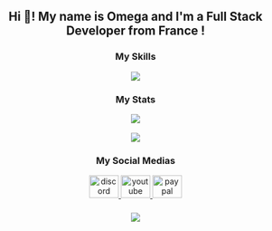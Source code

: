 <h2 align="center">Hi 👋! My name is Omega and I'm a Full Stack Developer from France !</h2>

###

<div align="center">
  <h3>My Skills</h3>
<img src="https://skillicons.dev/icons?i=html,css,js,php,cs,py,ts,bash,react,tailwind,vite,bootstrap,symfony,dotnet,nodejs,git,github,vscode,visualstudio,discord,obsidian,phpstorm,npm,apple,debian,kali,windows,mongodb,aws,mysql&theme=dark">

  <h3>My Stats</h3>
 <img src="https://github-readme-streak-stats.herokuapp.com/?user=OmegazonCMoi&theme=dark&hide_border=false"> <br /> <br />
 <img src="https://github-readme-stats.vercel.app/api/top-langs/?username=OmegazonCMoi&theme=dark&hide_border=false&include_all_commits=false&count_private=false&layout=compact">
</div>

###

<div align="center">
  <h3>My Social Medias</h3>
  <a href="https://discordapp.com/users/1122447426570174555" target="_blank">
    <img src="https://raw.githubusercontent.com/maurodesouza/profile-readme-generator/master/src/assets/icons/social/discord/default.svg" width="52" height="40" alt="discord logo"  />
  </a>
  <a href="https://www.youtube.com/channel/UCPzzyi99_8D0uUcHXRwE5Lg" target="_blank">
    <img src="https://raw.githubusercontent.com/maurodesouza/profile-readme-generator/master/src/assets/icons/social/youtube/default.svg" width="52" height="40" alt="youtube logo"  />
  </a>
  <a href="https://paypal.me/FabianTreck?country.x=FR&locale.x=fr_FR" target="_blank">
    <img src="https://raw.githubusercontent.com/maurodesouza/profile-readme-generator/master/src/assets/icons/social/paypal/default.svg" width="52" height="40" alt="paypal logo"  />
  </a>
</div>

###

<div align="center">
  <img src="https://profile-counter.glitch.me/OmegazonCMoi/count.svg?"  />
</div>

###
